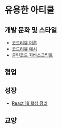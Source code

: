 # 유용한 아티클

## 개발 문화 및 스타일

- [코드리뷰 이론](https://velog.io/@jiseung/%EC%BD%94%EB%93%9C-%EB%A6%AC%EB%B7%B0)
- [코드리뷰 예시](https://blog.banksalad.com/tech/banksalad-code-review-culture/)
- [클린코드 자바스크립트](https://github.com/ryanmcdermott/clean-code-javascript)

## 협업

## 성장

- [React 18 핵심 정리](https://www.youtube.com/watch?v=7mkQi0TlJQo)

## 교양
